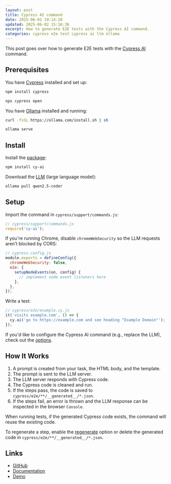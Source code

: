 ```yaml
---
layout: post
title: Cypress AI command
date: 2025-06-01 19:14:20
updated: 2025-06-02 15:16:36
excerpt: How to generate E2E tests with the Cypress AI command.
categories: cypress e2e test cypress ai llm ollama
---
```


This post goes over how to generate E2E tests with the [Cypress AI](https://github.com/ai-action/cy-ai) command.

## Prerequisites

You have [Cypress](https://docs.cypress.io/app/get-started/install-cypress) installed and set up:

```sh
npm install cypress
```

```sh
npx cypress open
```

You have [Ollama](https://ollama.com/download) installed and running:

```sh
curl -fsSL https://ollama.com/install.sh | sh
```

```sh
ollama serve
```

## Install

Install the [package](https://www.npmjs.com/package/cy-ai):

```sh
npm install cy-ai
```

Download the [LLM](https://ollama.com/library/qwen2.5-coder) (large language model):

```sh
ollama pull qwen2.5-coder
```

## Setup

Import the command in `cypress/support/commands.js`:

```js
// cypress/support/commands.js
require('cy-ai');
```

If you're running Chrome, disable `chromeWebSecurity` so the LLM requests aren't blocked by CORS:

```js
// cypress.config.js
module.exports = defineConfig({
  chromeWebSecurity: false,
  e2e: {
    setupNodeEvents(on, config) {
      // implement node event listeners here
    },
  },
});
```

Write a test:

```js
// cypress/e2e/example.cy.js
it('visits example.com', () => {
  cy.ai('go to https://example.com and see heading "Example Domain"');
});
```

If you'd like to configure the Cypress AI command (e.g., replace the LLM), check out the [options](https://github.com/ai-action/cy-ai#cyai).

## How It Works

1. A prompt is created from your task, the HTML body, and the template.
2. The prompt is sent to the LLM server.
3. The LLM server responds with Cypress code.
4. The Cypress code is cleaned and run.
5. If the steps pass, the code is saved to `cypress/e2e/**/__generated__/*.json`.
6. If the steps fail, an error is thrown and the LLM response can be inspected in the browser `Console`.

When running tests, if the generated Cypress code exists, the command will reuse the existing code.

To regenerate a step, enable the [regenerate](https://github.com/ai-action/cy-ai#regenerate) option or delete the generated code in `cypress/e2e/**/__generated__/*.json`.

## Links

- [GitHub](https://github.com/ai-action/cy-ai)
- [Documentation](https://ai-action.github.io/cy-ai/)
- [Demo](https://github.com/ai-action/cypress-ai-demo)
